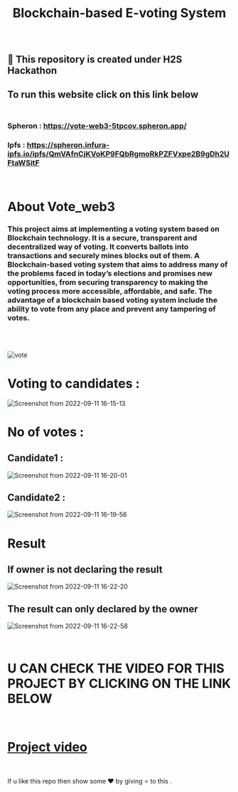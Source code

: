 
#  <p align = "center"> Blockchain-based E-voting System </p>
<br>

##  📌 This repository is created under  H2S Hackathon

## To run this website  click on this link below <br><br>
### Spheron : https://vote-web3-5tpcov.spheron.app/

### Ipfs : https://spheron.infura-ipfs.io/ipfs/QmVAfnCjKVoKP9FQbRgmoRkPZFVxpe2B9gDh2UFtaWSitF
<br> 

#  About Vote_web3 

### This project aims at implementing a voting system based on Blockchain technology. It is a secure, transparent and decentralized way of voting. It converts ballots into transactions and securely mines blocks out of them. A Blockchain-based voting system that aims to address many of the problems faced in today’s elections and promises new opportunities, from securing transparency to making the voting process more accessible, affordable, and safe. The advantage of a blockchain based voting system include the ability to vote from any place and prevent any tampering of votes.
<br><br>

![vote](https://user-images.githubusercontent.com/85225156/189523273-571225c9-3333-458f-b149-4b9d0b3926c3.png)

# Voting to candidates : 


![Screenshot from 2022-09-11 16-15-13](https://user-images.githubusercontent.com/85225156/189523396-9c6db601-fab6-4739-a724-8f20e9ac25f7.png)

# No of votes  :

## Candidate1 :

![Screenshot from 2022-09-11 16-20-01](https://user-images.githubusercontent.com/85225156/189523539-78a4b370-a2c4-4863-836c-29c8d75c21ab.png)

## Candidate2 :

![Screenshot from 2022-09-11 16-19-56](https://user-images.githubusercontent.com/85225156/189523550-118e2f41-2790-4e1d-90df-2e4a690bacb7.png)


# Result

## If owner is not declaring the result 

![Screenshot from 2022-09-11 16-22-20](https://user-images.githubusercontent.com/85225156/189523671-457b1674-df5d-47cc-80f8-59d732eb3731.png)

## The result can only declared by the owner 
![Screenshot from 2022-09-11 16-22-58](https://user-images.githubusercontent.com/85225156/189523667-deee47da-c8b5-4008-8cd0-79866160a31d.png)


<br>

# U CAN CHECK THE VIDEO FOR THIS PROJECT BY CLICKING ON THE LINK BELOW
<br>

# [Project video](https://youtu.be/AnqDyx7UWPk)

<br>

If u like this repo  then  show some ❤️ by giving ⭐ to this  . 
